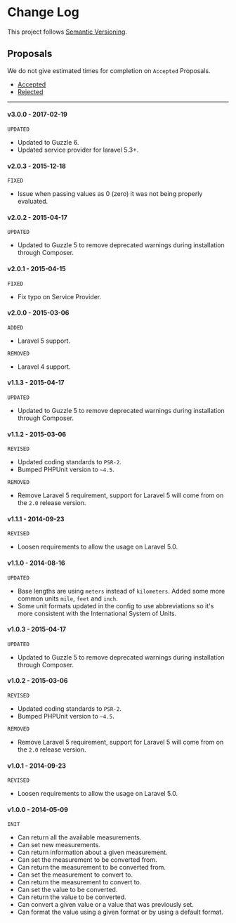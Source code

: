 # Change Log

This project follows [Semantic Versioning](CONTRIBUTING.md).

## Proposals

We do not give estimated times for completion on `Accepted` Proposals.

- [Accepted](https://github.com/cartalyst/converter/labels/Accepted)
- [Rejected](https://github.com/cartalyst/converter/labels/Rejected)

---

#### v3.0.0 - 2017-02-19

`UPDATED`

- Updated to Guzzle 6.
- Updated service provider for laravel 5.3+.

#### v2.0.3 - 2015-12-18

`FIXED`

- Issue when passing values as 0 (zero) it was not being properly evaluated.

#### v2.0.2 - 2015-04-17

`UPDATED`

- Updated to Guzzle 5 to remove deprecated warnings during installation through Composer.

#### v2.0.1 - 2015-04-15

`FIXED`

- Fix typo on Service Provider.

#### v2.0.0 - 2015-03-06

`ADDED`

- Laravel 5 support.

`REMOVED`

- Laravel 4 support.

#### v1.1.3 - 2015-04-17

`UPDATED`

- Updated to Guzzle 5 to remove deprecated warnings during installation through Composer.

#### v1.1.2 - 2015-03-06

`REVISED`

- Updated coding standards to `PSR-2`.
- Bumped PHPUnit version to `~4.5`.

`REMOVED`

- Remove Laravel 5 requirement, support for Laravel 5 will come from on the `2.0` release version.

#### v1.1.1 - 2014-09-23

`REVISED`

- Loosen requirements to allow the usage on Laravel 5.0.

#### v1.1.0 - 2014-08-16

`UPDATED`

- Base lengths are using `meters` instead of `kilometers`.
 Added some more common units `mile`, `feet` and `inch`.
- Some unit formats updated in the config to use abbreviations so it's more consistent with the International System of Units.

#### v1.0.3 - 2015-04-17

`UPDATED`

- Updated to Guzzle 5 to remove deprecated warnings during installation through Composer.

#### v1.0.2 - 2015-03-06

`REVISED`

- Updated coding standards to `PSR-2`.
- Bumped PHPUnit version to `~4.5`.

`REMOVED`

- Remove Laravel 5 requirement, support for Laravel 5 will come from on the `2.0` release version.

#### v1.0.1 - 2014-09-23

`REVISED`

- Loosen requirements to allow the usage on Laravel 5.0.

#### v1.0.0 - 2014-05-09

`INIT`

- Can return all the available measurements.
- Can set new measurements.
- Can return information about a given measurement.
- Can set the measurement to be converted from.
- Can return the measurement to be converted from.
- Can set the measurement to convert to.
- Can return the measurement to convert to.
- Can set the value to be converted.
- Can return the value to be converted.
- Can convert a given value or a value that was previously set.
- Can format the value using a given format or by using a default format.
